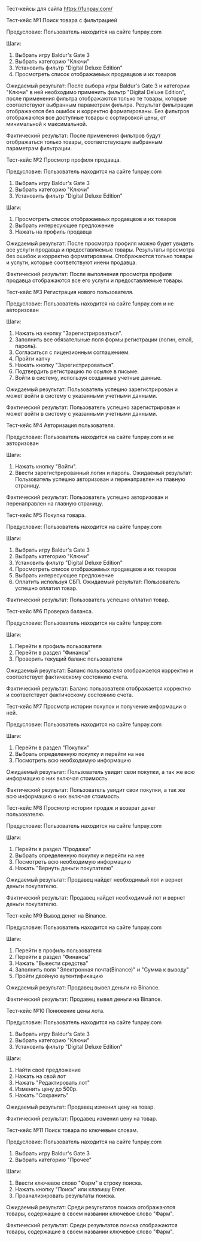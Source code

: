Тест-кейсы для сайта https://funpay.com/

Тест-кейс №1
Поиск товара с фильтрацией

Предусловие: Пользователь находится на сайте funpay.com

Шаги:

1) Выбрать игру Baldur's Gate 3
2) Выбрать категорию "Ключи"
3) Установить фильтр "Digital Deluxe Edition"
4) Просмотреть список отображаемых продавцвов и их товаров

Ожидаемый результат: После выбора игры Baldur's Gate 3 и категории "Ключи" в ней необходимо применить фильтр "Digital Deluxe Edition", после применения фильтра отображаются только те товары, которые соответствуют выбранным параметрам фильтра. Результат фильтрации отображаются без ошибок и корректно форматированы. Без фильтров отображаются все доступные товары с сортировкой цены, от минимальной к максимальной.

Фактический результат: После применения фильтров будут отображаться только товары, соответствующие выбранным параметрам фильтрации.

Тест-кейс №2
Просмотр профиля продавца.

Предусловие: Пользователь находится на сайте funpay.com
1) Выбрать игру Baldur's Gate 3
2) Выбрать категорию "Ключи"
3) Установить фильтр "Digital Deluxe Edition"

Шаги:

1) Просмотреть список отображаемых продавцвов и их товаров
2) Выбрать интересующее предложение 
3) Нажать на профиль продавца

Ожидаемый результат: После просмотра профиля можно будет увидеть все услуги продавца и предоставляемые товары. Результаты просмотра без ошибок и корректно форматированы. Отображаются только товары и услуги, которые соответствуют инени продавца.

Фактический результат: После выполнения просмотра профиля продавца отображаются все его услуги и предоставляемые товары.

Тест-кейс №3
Регистрация нового пользователя.

Предусловие: Пользователь находится на сайте funpay.com и не авторизован

Шаги:

1) Нажать на кнопку "Зарегистрироваться".
2) Заполнить все обязательные поля формы регистрации (логин, email, пароль).
3) Согласиться с лицензионным соглашением.
4) Пройти капчу
5) Нажать кнопку "Зарегистрироваться".
6) Подтвердить регистрацию по ссылке в письме.
7) Войти в систему, используя созданные учетные данные.

Ожидаемый результат: Пользователь успешно зарегистрирован и может войти в систему с указанными учетными данными.

Фактический результат: Пользователь успешно зарегистрирован и может войти в систему с указанными учетными данными.

Тест-кейс №4
Авторизация пользователя.

Предусловие: Пользователь находится на сайте funpay.com и не авторизован

Шаги:

1) Нажать кнопку "Войти".
2) Ввести зарегистрированный логин и пароль.
Ожидаемый результат: Пользователь успешно авторизован и перенаправлен на главную страницу.

Фактический результат: Пользователь успешно авторизован и перенаправлен на главную страницу.

Тест-кейс №5
Покупка товара.

Предусловие: Пользователь находится на сайте funpay.com

Шаги:

1) Выбрать игру Baldur's Gate 3
2) Выбрать категорию "Ключи"
3) Установить фильтр "Digital Deluxe Edition"
4) Просмотреть список отображаемых продавцвов и их товаров
5) Выбрать интересующее предложение
6) Оплатить используя СБП.
Ожидаемый результат: Пользователь успешно оплатил товар.

Фактический результат: Пользователь успешно оплатил товар.

Тест-кейс №6
Проверка баланса.

Предусловие: Пользователь находится на сайте funpay.com

Шаги:

1) Перейти в профиль пользователя
2) Перейти в раздел "Финансы"
3) Проверить текущий баланс пользователя
   
Ожидаемый результат: Баланс пользователя отображается корректно и соответствует фактическому состоянию счета.

Фактический результат: Баланс пользователя отображается корректно и соответствует фактическому состоянию счета.

Тест-кейс №7
Просмотр истории покупок и получение информации о ней.

Предусловие: Пользователь находится на сайте funpay.com

Шаги:

1) Перейти в раздел "Покупки"
2) Выбрать определенную покупку и перейти на нее
3) Посмотреть всю необходимую информацию
   
Ожидаемый результат: Пользователь увидит свои покупки, а так же всю информацию о них включая стоимость.

Фактический результат: Пользователь увидит свои покупки, а так же всю информацию о них включая стоимость.

Тест-кейс №8
Просмотр истории продаж и возврат денег пользователю.

Предусловие: Пользователь находится на сайте funpay.com

Шаги:

1) Перейти в раздел "Продажи"
2) Выбрать определенную покупку и перейти на нее
3) Посмотреть всю необходимую информацию
4) Нажать "Вернуть деньги покупателю"
   
Ожидаемый результат: Продавец найдет необходимый лот и вернет деньги покупателю.

Фактический результат: Продавец найдет необходимый лот и вернет деньги покупателю.

Тест-кейс №9
Вывод денег на Binance.

Предусловие: Пользователь находится на сайте funpay.com

Шаги:

1) Перейти в профиль пользователя
2) Перейти в раздел "Финансы"
3) Нажать "Вывести средства"
4) Заполнить поля "Электронная почта(Binance)" и "Сумма к выводу"
5) Пройти двойную аутентификацию 
   
Ожидаемый результат: Продавец вывел деньги на Binance.

Фактический результат: Продавец вывел деньги на Binance.

Тест-кейс №10
Понижение цены лота.

Предусловие: Пользователь находится на сайте funpay.com
1) Выбрать игру Baldur's Gate 3
2) Выбрать категорию "Ключи"
3) Установить фильтр "Digital Deluxe Edition"

Шаги:

1) Найти своё предложение
2) Нажать на свой лот
3) Нажать "Редактировать лот"
4) Изменить цену до 500р.
5) Нажать "Сохранить"

Ожидаемый результат: Продавец изменил цену на товар.

Фактический результат: Продавец изменил цену на товар.

Тест-кейс №11
Поиск товара по ключевым словам.

Предусловие: Пользователь находится на сайте funpay.com
1) Выбрать игру Baldur's Gate 3
2) Выбрать категорию "Прочее"

Шаги:

1) Ввести ключевое слово "Фарм" в строку поиска.
2) Нажать кнопку "Поиск" или клавишу Enter.
3) Проанализировать результаты поиска.

Ожидаемый результат: Среди результатов поиска отображаются товары, содержащие в своем названии ключевое слово "Фарм".

Фактический результат: Среди результатов поиска отображаются товары, содержащие в своем названии ключевое слово "Фарм".




